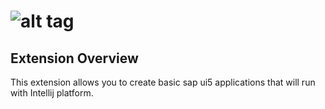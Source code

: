 ![alt tag](http://sap.github.io/openui5/images/OpenUI5_new_big_side.png)
======
## Extension Overview
This extension allows you to create basic sap ui5 applications that will run with Intellij platform.
